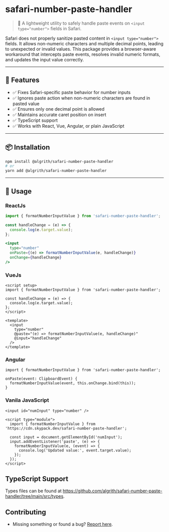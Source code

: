 # safari-number-paste-handler

> 🧩 A lightweight utility to safely handle paste events on `<input type="number">` fields in Safari.

Safari does not properly sanitize pasted content in `<input type="number">` fields. It allows non-numeric characters and multiple decimal points, leading to unexpected or invalid values. This package provides a browser-aware workaround that intercepts paste events, resolves invalid numeric formats, and updates the input value correctly.

---

##  🚀 Features

- ✅ Fixes Safari-specific paste behavior for number inputs
- ✅ Ignores paste action when non-numeric characters are found in pasted value
- ✅ Ensures only one decimal point is allowed
- ✅ Maintains accurate caret position on insert
- ✅ TypeScript support
- ✅ Works with React, Vue, Angular, or plain JavaScript

---

##  📦 Installation

```bash
npm install @algrith/safari-number-paste-handler
# or
yarn add @algrith/safari-number-paste-handler
```

---

##  🔧 Usage

### ReactJs

```jsx
import { formatNumberInputValue } from 'safari-number-paste-handler';

const handleChange = (e) => {
  console.log(e.target.value);
};

<input
  type="number"
  onPaste={(e) => formatNumberInputValue(e, handleChange)}
  onChange={handleChange}
/>
```

### VueJs

```vue
<script setup>
import { formatNumberInputValue } from 'safari-number-paste-handler';

const handleChange = (e) => {
  console.log(e.target.value);
};
</script>

<template>
  <input
    type="number"
    @paste="(e) => formatNumberInputValue(e, handleChange)"
    @input="handleChange"
  />
</template>
```

### Angular

```
import { formatNumberInputValue } from 'safari-number-paste-handler';

onPaste(event: ClipboardEvent) {
  formatNumberInputValue(event, this.onChange.bind(this));
}
```

### Vanila JavaScript

```
<input id="numInput" type="number" />

<script type="module">
  import { formatNumberInputValue } from 'https://cdn.skypack.dev/safari-number-paste-handler';

  const input = document.getElementById('numInput');
  input.addEventListener('paste', (e) => {
    formatNumberInputValue(e, (event) => {
      console.log('Updated value:', event.target.value);
    });
  });
</script>
```

##  TypeScript Support

Types files can be found at https://github.com/algrith/safari-number-paste-handler/tree/main/src/types.

## Contributing

- Missing something or found a bug? [Report here](https://github.com/algrith/safari-number-paste-handler/issues).